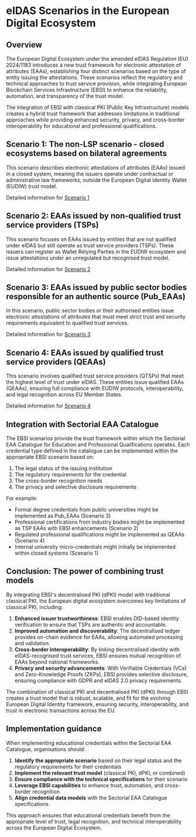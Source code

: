 # eIDAS Scenarios in the European Digital Ecosystem

## Overview

The European Digital Ecosystem under the amended eIDAS Regulation (EU) 2024/1183 introduces a new trust framework for electronic attestation of attributes (EAAs), establishing four distinct scenarios based on the type of entity issuing the attestations. These scenarios reflect the regulatory and technical approaches to trust service provision, while integrating European Blockchain Services Infrastructure (EBSI) to enhance the reliability, automation, and transparency of the trust model.

The integration of EBSI with classical PKI (Public Key Infrastructure) models creates a hybrid trust framework that addresses limitations in traditional approaches while providing enhanced security, privacy, and cross-border interoperability for educational and professional qualifications.

## Scenario 1: **The non-LSP scenario** - closed ecosystems based on bilateral agreements

This scenario describes electronic attestations of attributes (EAAs) issued in a closed system, meaning the issuers operate under contractual or administrative law frameworks, outside the European Digital Identity Wallet (EUDIW) trust model.

Detailed information for [Scenario 1](./scenario1/)

## Scenario 2: EAAs issued by non-qualified trust service providers (TSPs)

This scenario focuses on EAAs issued by entities that are not qualified under eIDAS but still operate as trust service providers (TSPs). These issuers can register as Wallet Relying Parties in the EUDIW ecosystem and issue attestations under an unregulated but recognised trust model.

Detailed information for [Scenario 2](./scenario2/)

## Scenario 3: EAAs issued by public sector bodies responsible for an authentic source (Pub_EAAs)

In this scenario, public sector bodies or their authorised entities issue electronic attestations of attributes that must meet strict trust and security requirements equivalent to qualified trust services.

Detailed information for [Scenario 3](./scenario3/)

## Scenario 4: EAAs issued by qualified trust service providers (QEAAs)

This scenario involves qualified trust service providers (QTSPs) that meet the highest level of trust under eIDAS. These entities issue qualified EAAs (QEAAs), ensuring full compliance with EUDIW protocols, interoperability, and legal recognition across EU Member States.

Detailed information for [Scenario 4](./scenario4/)

## Integration with Sectorial EAA Catalogue

The EBSI scenarios provide the trust framework within which the Sectorial EAA Catalogue for Education and Professional Qualifications operates. Each credential type defined in the catalogue can be implemented within the appropriate EBSI scenario based on:

1. The legal status of the issuing institution
2. The regulatory requirements for the credential
3. The cross-border recognition needs
4. The privacy and selective disclosure requirements

For example:
- Formal degree credentials from public universities might be implemented as Pub_EAAs (Scenario 3)
- Professional certifications from industry bodies might be implemented as TSP EAAs with EBSI enhancements (Scenario 2)
- Regulated professional qualifications might be implemented as QEAAs (Scenario 4)
- Internal university micro-credentials might initially be implemented within closed systems (Scenario 1)

## Conclusion: The power of combining trust models

By integrating EBSI's decentralised PKI (dPKI) model with traditional classical PKI, the European digital ecosystem overcomes key limitations of classical PKI, including:

1. **Enhanced issuer trustworthiness**: EBSI enables DID-based identity verification to ensure that TSPs are authentic and accountable.
2. **Improved automation and discoverability**: The decentralised ledger provides on-chain evidence for EAAs, allowing automated processing and validation.
3. **Cross-border interoperability**: By linking decentralised identity with eIDAS-recognised trust services, EBSI ensures mutual recognition of EAAs beyond national frameworks.
4. **Privacy and security advancements**: With Verifiable Credentials (VCs) and Zero-Knowledge Proofs (ZKPs), EBSI provides selective disclosure, ensuring compliance with GDPR and eIDAS 2.0 privacy requirements.

The combination of classical PKI and decentralised PKI (dPKI) through EBSI creates a trust model that is robust, scalable, and fit for the evolving European Digital Identity framework, ensuring security, interoperability, and trust in electronic transactions across the EU.

## Implementation guidance

When implementing educational credentials within the Sectorial EAA Catalogue, organisations should:

1. **Identify the appropriate scenario** based on their legal status and the regulatory requirements for their credentials
2. **Implement the relevant trust model** (classical PKI, dPKI, or combined)
3. **Ensure compliance with the technical specifications** for their scenario
4. **Leverage EBSI capabilities** to enhance trust, automation, and cross-border recognition
5. **Align credential data models** with the Sectorial EAA Catalogue specifications

This approach ensures that educational credentials benefit from the appropriate level of trust, legal recognition, and technical interoperability across the European Digital Ecosystem.
